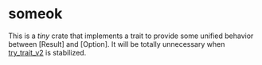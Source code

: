 
# someok

This is a *tiny* crate that implements a trait to provide some unified behavior between [Result] and [Option].  It will be totally unnecessary when [try_trait_v2](https://github.com/rust-lang/rust/issues/84277) is stabilized.
